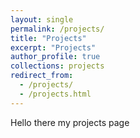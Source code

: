 ```yaml
---
layout: single
permalink: /projects/
title: "Projects"
excerpt: "Projects"
author_profile: true
collections: projects
redirect_from: 
  - /projects/
  - /projects.html
---
```


Hello there my projects page
